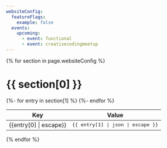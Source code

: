 ```yaml
---
websiteConfig:
  featureFlags:
    example: false
  events:
    upcoming:
      - event: functional
      - event: creativecodingmeetup
---
```


{% for section in page.websiteConfig %}

# {{ section[0] }}

<table><thead><tr><th>Key</th><th>Value</th></tr></thead><tbody>
{%- for entry in section[1] %}
<tr><td>{{entry[0] | escape}}</td><td><tt>{{ entry[1] | json | escape }}</tt></td></tr>
{%- endfor %}
</tbody></table>

{% endfor %}
